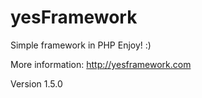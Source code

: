 # yesFramework
Simple framework in PHP
Enjoy! :)

More information: http://yesframework.com

Version 1.5.0